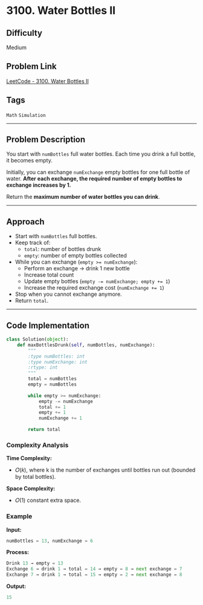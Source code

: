 # 3100. Water Bottles II  

## Difficulty  
Medium  

## Problem Link  
[LeetCode - 3100. Water Bottles II](https://leetcode.com/problems/water-bottles-ii/)  

## Tags  
`Math` `Simulation`  

---

## Problem Description  
You start with `numBottles` full water bottles. Each time you drink a full bottle, it becomes empty.  

Initially, you can exchange `numExchange` empty bottles for one full bottle of water. **After each exchange, the required number of empty bottles to exchange increases by 1.**  

Return the **maximum number of water bottles you can drink**.  

---

## Approach  

- Start with `numBottles` full bottles.  
- Keep track of:  
  - `total`: number of bottles drunk  
  - `empty`: number of empty bottles collected  
- While you can exchange (`empty >= numExchange`):  
  - Perform an exchange → drink 1 new bottle  
  - Increase total count  
  - Update empty bottles (`empty -= numExchange; empty += 1`)  
  - Increase the required exchange cost (`numExchange += 1`)  
- Stop when you cannot exchange anymore.  
- Return `total`.  

---

## Code Implementation  

```python
class Solution(object):
    def maxBottlesDrunk(self, numBottles, numExchange):
        """
        :type numBottles: int
        :type numExchange: int
        :rtype: int
        """
        total = numBottles
        empty = numBottles
        
        while empty >= numExchange:
            empty -= numExchange
            total += 1
            empty += 1
            numExchange += 1
        
        return total
```

### Complexity Analysis
**Time Complexity:** 
- 𝑂(𝑘), where k is the number of exchanges until bottles run out (bounded by total bottles).

**Space Complexity:**
- 𝑂(1) constant extra space.

### Example
**Input:**
```python
numBottles = 13, numExchange = 6
```

**Process:**
```python
Drink 13 → empty = 13
Exchange 6 → drink 1 → total = 14 → empty = 8 → next exchange = 7
Exchange 7 → drink 1 → total = 15 → empty = 2 → next exchange = 8
```

**Output:**
```python
15
```